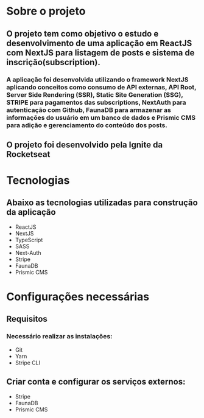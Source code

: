# Sobre o projeto
## O projeto tem como objetivo o estudo e desenvolvimento de uma aplicação em ReactJS com NextJS para listagem de posts e sistema de inscrição(subscription).

### A aplicação foi desenvolvida utilizando o framework NextJS aplicando conceitos como consumo de API externas, API Root, Server Side Rendering (SSR), Static Site Generation (SSG), STRIPE para pagamentos das subscriptions, NextAuth para autenticação com Github, FaunaDB para armazenar as informações do usuário em um banco de dados e Prismic CMS para adição e gerenciamento do conteúdo dos posts.

## O projeto foi desenvolvido pela Ignite da Rocketseat

# Tecnologias
## Abaixo as tecnologias utilizadas para construção da aplicação

- ReactJS
- NextJS
- TypeScript
- SASS
- Next-Auth
- Stripe
- FaunaDB
- Prismic CMS
# Configurações necessárias
## Requisitos
### Necessário realizar as instalações:

- Git
- Yarn
- Stripe CLI
## Criar conta e configurar os serviços externos:

- Stripe
- FaunaDB
- Prismic CMS
